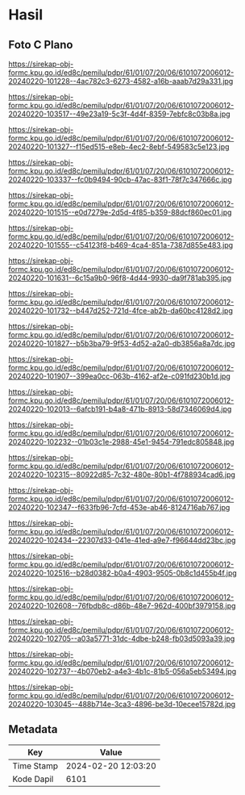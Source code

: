 # Hasil

## Foto C Plano

https://sirekap-obj-formc.kpu.go.id/ed8c/pemilu/pdpr/61/01/07/20/06/6101072006012-20240220-101228--4ac782c3-6273-4582-a16b-aaab7d29a331.jpg

https://sirekap-obj-formc.kpu.go.id/ed8c/pemilu/pdpr/61/01/07/20/06/6101072006012-20240220-103517--49e23a19-5c3f-4d4f-8359-7ebfc8c03b8a.jpg

https://sirekap-obj-formc.kpu.go.id/ed8c/pemilu/pdpr/61/01/07/20/06/6101072006012-20240220-101327--f15ed515-e8eb-4ec2-8ebf-549583c5e123.jpg

https://sirekap-obj-formc.kpu.go.id/ed8c/pemilu/pdpr/61/01/07/20/06/6101072006012-20240220-103337--fc0b9494-90cb-47ac-83f1-78f7c347666c.jpg

https://sirekap-obj-formc.kpu.go.id/ed8c/pemilu/pdpr/61/01/07/20/06/6101072006012-20240220-101515--e0d7279e-2d5d-4f85-b359-88dcf860ec01.jpg

https://sirekap-obj-formc.kpu.go.id/ed8c/pemilu/pdpr/61/01/07/20/06/6101072006012-20240220-101555--c54123f8-b469-4ca4-851a-7387d855e483.jpg

https://sirekap-obj-formc.kpu.go.id/ed8c/pemilu/pdpr/61/01/07/20/06/6101072006012-20240220-101631--6c15a9b0-96f8-4d44-9930-da9f781ab395.jpg

https://sirekap-obj-formc.kpu.go.id/ed8c/pemilu/pdpr/61/01/07/20/06/6101072006012-20240220-101732--b447d252-721d-4fce-ab2b-da60bc4128d2.jpg

https://sirekap-obj-formc.kpu.go.id/ed8c/pemilu/pdpr/61/01/07/20/06/6101072006012-20240220-101827--b5b3ba79-9f53-4d52-a2a0-db3856a8a7dc.jpg

https://sirekap-obj-formc.kpu.go.id/ed8c/pemilu/pdpr/61/01/07/20/06/6101072006012-20240220-101907--399ea0cc-063b-4162-af2e-c091fd230b1d.jpg

https://sirekap-obj-formc.kpu.go.id/ed8c/pemilu/pdpr/61/01/07/20/06/6101072006012-20240220-102013--6afcb191-b4a8-471b-8913-58d7346069d4.jpg

https://sirekap-obj-formc.kpu.go.id/ed8c/pemilu/pdpr/61/01/07/20/06/6101072006012-20240220-102232--01b03c1e-2988-45e1-9454-791edc805848.jpg

https://sirekap-obj-formc.kpu.go.id/ed8c/pemilu/pdpr/61/01/07/20/06/6101072006012-20240220-102315--80922d85-7c32-480e-80b1-4f788934cad6.jpg

https://sirekap-obj-formc.kpu.go.id/ed8c/pemilu/pdpr/61/01/07/20/06/6101072006012-20240220-102347--f633fb96-7cfd-453e-ab46-8124716ab767.jpg

https://sirekap-obj-formc.kpu.go.id/ed8c/pemilu/pdpr/61/01/07/20/06/6101072006012-20240220-102434--22307d33-041e-41ed-a9e7-f96644dd23bc.jpg

https://sirekap-obj-formc.kpu.go.id/ed8c/pemilu/pdpr/61/01/07/20/06/6101072006012-20240220-102516--b28d0382-b0a4-4903-9505-0b8c1d455b4f.jpg

https://sirekap-obj-formc.kpu.go.id/ed8c/pemilu/pdpr/61/01/07/20/06/6101072006012-20240220-102608--76fbdb8c-d86b-48e7-962d-400bf3979158.jpg

https://sirekap-obj-formc.kpu.go.id/ed8c/pemilu/pdpr/61/01/07/20/06/6101072006012-20240220-102705--a03a5771-31dc-4dbe-b248-fb03d5093a39.jpg

https://sirekap-obj-formc.kpu.go.id/ed8c/pemilu/pdpr/61/01/07/20/06/6101072006012-20240220-102737--4b070eb2-a4e3-4b1c-81b5-056a5eb53494.jpg

https://sirekap-obj-formc.kpu.go.id/ed8c/pemilu/pdpr/61/01/07/20/06/6101072006012-20240220-103045--488b714e-3ca3-4896-be3d-10ecee15782d.jpg


## Metadata

| Key        | Value               |
| ---------- | ------------------- |
| Time Stamp | 2024-02-20 12:03:20 |
| Kode Dapil | 6101                |



